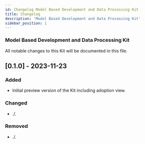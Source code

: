 ```yaml
---
id: Changelog Model Based Development and Data Processing Kit
title: Changelog
description: 'Model Based Development and Data Processing Kit'
sidebar_position: 1
---
```


<!--
TODO: Img reference is broken
![Model Based Development and Data Processing Kit banner](FILE_MISSING/static/img/doc-mdp_header-minified.png)
-->

### Model Based Development and Data Processing Kit

All notable changes to this Kit will be documented in this file.


## [0.1.0] - 2023-11-23

### Added

- Initial preview version of the Kit including adoption view.

### Changed

- ./.

### Removed

- ./.
